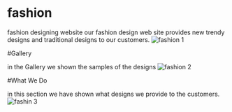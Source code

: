 # fashion
fashion designing website 
our fashion design web site provides new trendy designs and traditional designs to our customers.
![fashion 1](https://user-images.githubusercontent.com/112195433/194497055-9359aa8f-9834-478d-b3f9-0cbb978acc2f.png)

#Gallery

in the Gallery we shown the samples of the designs
![fashion 2](https://user-images.githubusercontent.com/112195433/194497613-6d056fe4-ca22-4da5-beb1-b6c5e4679b7f.png)

#What We Do

in this section we have shown what designs we provide to the customers.
![fashin 3](https://user-images.githubusercontent.com/112195433/194497637-8d41efca-ab02-4d08-9616-164fe5b4dfe1.png)
